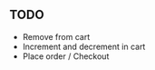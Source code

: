 ## TODO
<!-- - View product details -->
<!-- - Add to cart feature -->
- Remove from cart
- Increment and decrement in cart
- Place order / Checkout
